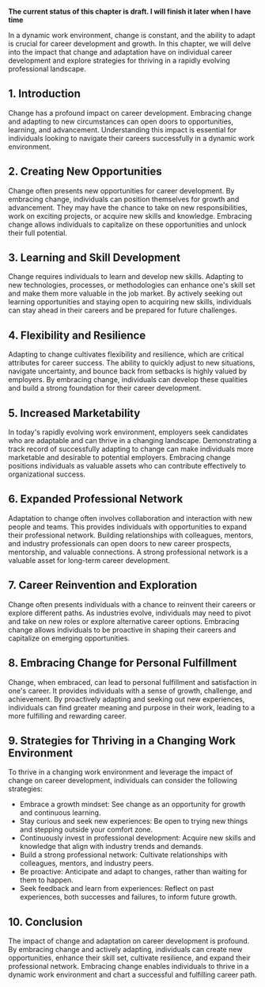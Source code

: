 **The current status of this chapter is draft. I will finish it later when I have time**

In a dynamic work environment, change is constant, and the ability to adapt is crucial for career development and growth. In this chapter, we will delve into the impact that change and adaptation have on individual career development and explore strategies for thriving in a rapidly evolving professional landscape.

**1. Introduction**
-------------------

Change has a profound impact on career development. Embracing change and adapting to new circumstances can open doors to opportunities, learning, and advancement. Understanding this impact is essential for individuals looking to navigate their careers successfully in a dynamic work environment.

**2. Creating New Opportunities**
---------------------------------

Change often presents new opportunities for career development. By embracing change, individuals can position themselves for growth and advancement. They may have the chance to take on new responsibilities, work on exciting projects, or acquire new skills and knowledge. Embracing change allows individuals to capitalize on these opportunities and unlock their full potential.

**3. Learning and Skill Development**
-------------------------------------

Change requires individuals to learn and develop new skills. Adapting to new technologies, processes, or methodologies can enhance one's skill set and make them more valuable in the job market. By actively seeking out learning opportunities and staying open to acquiring new skills, individuals can stay ahead in their careers and be prepared for future challenges.

**4. Flexibility and Resilience**
---------------------------------

Adapting to change cultivates flexibility and resilience, which are critical attributes for career success. The ability to quickly adjust to new situations, navigate uncertainty, and bounce back from setbacks is highly valued by employers. By embracing change, individuals can develop these qualities and build a strong foundation for their career development.

**5. Increased Marketability**
------------------------------

In today's rapidly evolving work environment, employers seek candidates who are adaptable and can thrive in a changing landscape. Demonstrating a track record of successfully adapting to change can make individuals more marketable and desirable to potential employers. Embracing change positions individuals as valuable assets who can contribute effectively to organizational success.

**6. Expanded Professional Network**
------------------------------------

Adaptation to change often involves collaboration and interaction with new people and teams. This provides individuals with opportunities to expand their professional network. Building relationships with colleagues, mentors, and industry professionals can open doors to new career prospects, mentorship, and valuable connections. A strong professional network is a valuable asset for long-term career development.

**7. Career Reinvention and Exploration**
-----------------------------------------

Change often presents individuals with a chance to reinvent their careers or explore different paths. As industries evolve, individuals may need to pivot and take on new roles or explore alternative career options. Embracing change allows individuals to be proactive in shaping their careers and capitalize on emerging opportunities.

**8. Embracing Change for Personal Fulfillment**
------------------------------------------------

Change, when embraced, can lead to personal fulfillment and satisfaction in one's career. It provides individuals with a sense of growth, challenge, and achievement. By proactively adapting and seeking out new experiences, individuals can find greater meaning and purpose in their work, leading to a more fulfilling and rewarding career.

**9. Strategies for Thriving in a Changing Work Environment**
-------------------------------------------------------------

To thrive in a changing work environment and leverage the impact of change on career development, individuals can consider the following strategies:

* Embrace a growth mindset: See change as an opportunity for growth and continuous learning.
* Stay curious and seek new experiences: Be open to trying new things and stepping outside your comfort zone.
* Continuously invest in professional development: Acquire new skills and knowledge that align with industry trends and demands.
* Build a strong professional network: Cultivate relationships with colleagues, mentors, and industry peers.
* Be proactive: Anticipate and adapt to changes, rather than waiting for them to happen.
* Seek feedback and learn from experiences: Reflect on past experiences, both successes and failures, to inform future growth.

**10. Conclusion**
------------------

The impact of change and adaptation on career development is profound. By embracing change and actively adapting, individuals can create new opportunities, enhance their skill set, cultivate resilience, and expand their professional network. Embracing change enables individuals to thrive in a dynamic work environment and chart a successful and fulfilling career path.
